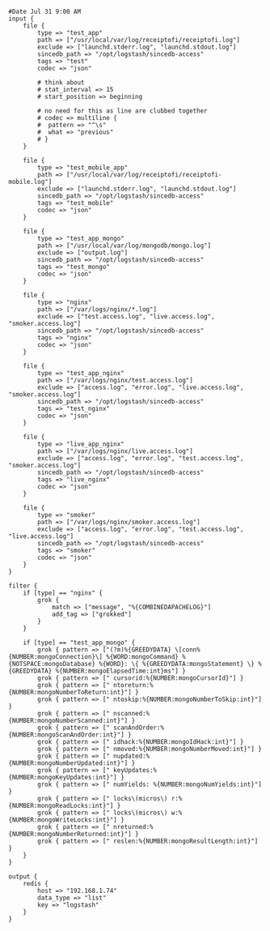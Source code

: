     #Date Jul 31 9:00 AM
    input {
        file {
            type => "test_app"
            path => ["/usr/local/var/log/receiptofi/receiptofi.log"]
            exclude => ["launchd.stderr.log", "launchd.stdout.log"]
            sincedb_path => "/opt/logstash/sincedb-access"
            tags => "test"
            codec => "json"
    
            # think about
            # stat_interval => 15
            # start_position => beginning
    
            # no need for this as line are clubbed together
            # codec => multiline {
            #  pattern => "^\s"
            #  what => "previous"
            # }
        }
    
        file {
            type => "test_mobile_app"
            path => ["/usr/local/var/log/receiptofi/receiptofi-mobile.log"]
            exclude => ["launchd.stderr.log", "launchd.stdout.log"]
            sincedb_path => "/opt/logstash/sincedb-access"
            tags => "test_mobile"
            codec => "json"
        }
    
        file {
            type => "test_app_mongo"
            path => ["/usr/local/var/log/mongodb/mongo.log"]
            exclude => ["output.log"]
            sincedb_path => "/opt/logstash/sincedb-access"
            tags => "test_mongo"
            codec => "json"
        }
    
        file {
            type => "nginx"
            path => ["/var/logs/nginx/*.log"]
            exclude => ["test.access.log", "live.access.log", "smoker.access.log"]
            sincedb_path => "/opt/logstash/sincedb-access"
            tags => "nginx"
            codec => "json"
        }
    
        file {
            type => "test_app_nginx"
            path => ["/var/logs/nginx/test.access.log"]
            exclude => ["access.log", "error.log", "live.access.log", "smoker.access.log"]
            sincedb_path => "/opt/logstash/sincedb-access"
            tags => "test_nginx"
            codec => "json"
        }
    
        file {
            type => "live_app_nginx"
            path => ["/var/logs/nginx/live.access.log"]
            exclude => ["access.log", "error.log", "test.access.log", "smoker.access.log"]
            sincedb_path => "/opt/logstash/sincedb-access"
            tags => "live_nginx"
            codec => "json"
        }
    
        file {
            type => "smoker"
            path => ["/var/logs/nginx/smoker.access.log"]
            exclude => ["access.log", "error.log", "test.access.log", "live.access.log"]
            sincedb_path => "/opt/logstash/sincedb-access"
            tags => "smoker"
            codec => "json"
        }
    }
    
    filter {
        if [type] == "nginx" {
            grok {
                match => ["message", "%{COMBINEDAPACHELOG}"]
                add_tag => ["grokked"]
            }
        }
    
        if [type] == "test_app_mongo" {
            grok { pattern => ["(?m)%{GREEDYDATA} \[conn%{NUMBER:mongoConnection}\] %{WORD:mongoCommand} %{NOTSPACE:mongoDatabase} %{WORD}: \{ %{GREEDYDATA:mongoStatement} \} %{GREEDYDATA} %{NUMBER:mongoElapsedTime:int}ms"] }
            grok { pattern => [" cursorid:%{NUMBER:mongoCursorId}"] }
            grok { pattern => [" ntoreturn:%{NUMBER:mongoNumberToReturn:int}"] }
            grok { pattern => [" ntoskip:%{NUMBER:mongoNumberToSkip:int}"] }
            grok { pattern => [" nscanned:%{NUMBER:mongoNumberScanned:int}"] }
            grok { pattern => [" scanAndOrder:%{NUMBER:mongoScanAndOrder:int}"] }
            grok { pattern => [" idhack:%{NUMBER:mongoIdHack:int}"] }
            grok { pattern => [" nmoved:%{NUMBER:mongoNumberMoved:int}"] }
            grok { pattern => [" nupdated:%{NUMBER:mongoNumberUpdated:int}"] }
            grok { pattern => [" keyUpdates:%{NUMBER:mongoKeyUpdates:int}"] }
            grok { pattern => [" numYields: %{NUMBER:mongoNumYields:int}"] }
            grok { pattern => [" locks\(micros\) r:%{NUMBER:mongoReadLocks:int}"] }
            grok { pattern => [" locks\(micros\) w:%{NUMBER:mongoWriteLocks:int}"] }
            grok { pattern => [" nreturned:%{NUMBER:mongoNumberReturned:int}"] }
            grok { pattern => [" reslen:%{NUMBER:mongoResultLength:int}"] }
        }
    }
    
    output {
        redis {
            host => "192.168.1.74"
            data_type => "list"
            key => "logstash"
        }
    }
